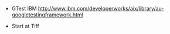- GTest IBM
  http://www.ibm.com/developerworks/aix/library/au-googletestingframework.html

- Start at Tiff

